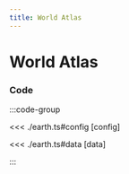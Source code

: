 ```yaml
---
title: World Atlas
---
```


# World Atlas

<script setup>
import {config} from './earth';
</script>

<ChoroplethChart
  :options="config.options"
  :data="config.data"
/>

### Code

:::code-group

<<< ./earth.ts#config [config]

<<< ./earth.ts#data [data]

:::
